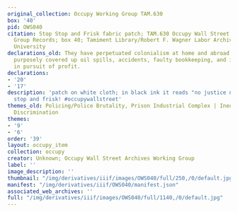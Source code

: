 ```yaml
---
original_collection: Occupy Working Group TAM.630
box: '40'
pid: OWS040
citation: Stop Stop and Frisk fabric patch; TAM.630 Occupy Wall Street Archives Working
  Group Records; box 40; Tamiment Library/Robert F. Wagner Labor Archives, New York
  University
declarations_old: They have perpetuated colonialism at home and abroad | They have
  purposely covered up oil spills, accidents, faulty bookkeeping, and inactive ingredients
  in pursuit of profit.
declarations:
- '20'
- '17'
description: 'patch on white cloth; in black ink it reads "no justice no peace. end
  stop and frisk! #occupywallstreet'
themes_old: Policing/Police Brutality, Prison Industrial Complex | Inequality and
  Discrimination
themes:
- '9'
- '6'
order: '39'
layout: occupy_item
collection: occupy
creator: Unknown; Occupy Wall Street Archives Working Group
label: ''
image_description: ''
thumbnail: "/img/derivatives/iiif/images/OWS040/full/250,/0/default.jpg"
manifest: "/img/derivatives/iiif/OWS040/manifest.json"
associated_web_archives: ''
full: "/img/derivatives/iiif/images/OWS040/full/1140,/0/default.jpg"
---
```

